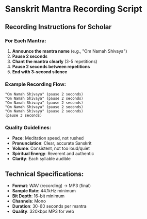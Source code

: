 # Sanskrit Mantra Recording Script

## Recording Instructions for Scholar

### For Each Mantra:
1. **Announce the mantra name** (e.g., "Om Namah Shivaya")
2. **Pause 2 seconds**
3. **Chant the mantra clearly** (3-5 repetitions)
4. **Pause 2 seconds between repetitions**
5. **End with 3-second silence**

### Example Recording Flow:
```
"Om Namah Shivaya" (pause 2 seconds)
"Om Namah Shivaya" (pause 2 seconds)
"Om Namah Shivaya" (pause 2 seconds)
"Om Namah Shivaya" (pause 2 seconds)
"Om Namah Shivaya" (pause 2 seconds)
(pause 3 seconds)
```

### Quality Guidelines:
- **Pace**: Meditation speed, not rushed
- **Pronunciation**: Clear, accurate Sanskrit
- **Volume**: Consistent, not too loud/quiet
- **Spiritual Energy**: Reverent and authentic
- **Clarity**: Each syllable audible

## Technical Specifications:
- **Format**: WAV (recording) → MP3 (final)
- **Sample Rate**: 44.1kHz minimum
- **Bit Depth**: 16-bit minimum
- **Channels**: Mono
- **Duration**: 30-60 seconds per mantra
- **Quality**: 320kbps MP3 for web
